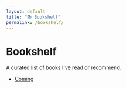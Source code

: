 ```yaml
---
layout: default
title: "📚 Bookshelf"
permalink: /bookshelf/
---
```


# Bookshelf

<p>A curated list of books I've read or recommend.</p>

<ul>
  <li>
    <a href="#" target="_blank" class="list-title">
      Coming
    </a>
  </li>
  <!-- Add more books below in the same format -->
</ul> 